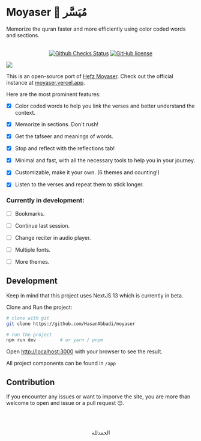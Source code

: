<h1>Moyaser 📖 مُيَسَّر </h1>
Memorize the quran faster and more efficiently using color coded words and sections.
<br></br>

<p align="center">
<a href="https://github.com/HasanAbbadi/moyaser/commits"><img alt="Github Checks Status" src="https://img.shields.io/github/checks-status/HasanAbbadi/moyaser/main"></a>
<a href="https://github.com/HasanAbbadi/moyaser/blob/master/LICENSE.md"><img alt="GitHub license" src="https://img.shields.io/github/license/HasanAbbadi/moyaser?color=lightgrey"></a>

![](https://i.imgur.com/OW5eDtr.png)
</p>

This is an open-source port of [Hefz Moyaser](https://hefzmoyaser.net/). Check out the official instance at 
<a href="https://moyaser.vercel.app">moyaser.vercel.app</a>.

Here are the most prominent features:

* [x] Color coded words to help you link the verses and better understand the context.
* [x] Memorize in sections. Don't rush!
* [x] Get the tafseer and meanings of words.
* [x] Stop and reflect with the reflections tab!
* [x] Minimal and fast, with all the necessary tools to help you in your journey.
* [x] Customizable, make it your own. (6 themes and counting!)
* [x] Listen to the verses and repeat them to stick longer.


### Currently in development:
* [ ] Bookmarks.
* [ ] Continue last session.
* [ ] Change reciter in audio player.
* [ ] Multiple fonts.
* [ ] More themes.


## Development
Keep in mind that this project uses NextJS 13 which is currently in beta.

Clone and Run the project:
```bash
# clone with git
git clone https://github.com/HasanAbbadi/moyaser

# run the project
npm run dev         # or yarn / pnpm
```

Open [http://localhost:3000](http://localhost:3000) with your browser to see the result.

All project components can be found in `/app`

## Contribution
If you encounter any issues or want to imporve the site, you are more than welcome to open and issue or a pull request 😊.


<br></br>
<p align="center" Amiri">الحمدلله</p>